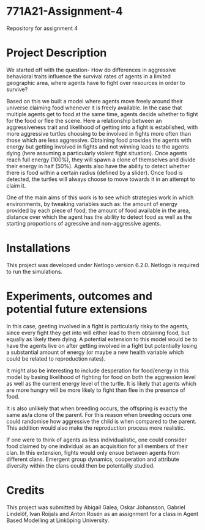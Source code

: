 # 771A21-Assignment-4
Repository for assignment 4

# Project Description
We started off with the question- How do differences in aggressive behavioral traits influence the survival rates of agents in a limited geographic area, where agents have to fight over resources in order to survive?

Based on this we built a model where agents move freely around their universe claiming food whenever it is freely available. In the case that multiple agents get to food at the same time, agents decide whether to fight for the food or flee the scene. Here a relationship between an aggressiveness trait and likelihood of getting into a fight is established, with more aggressive turtles choosing to be involved in fights more often than those which are less aggressive. Obtaining food provides the agents with energy but getting involved in fights and not winning leads to the agents dying (here assuming a particularly violent fight situation). Once agents reach full energy (100%), they will spawn a clone of themselves and divide their energy in half (50%). Agents also have the ability to detect whether there is food within a certain radius (defined by a slider). Once food is detected, the turtles will always choose to move towards it in an attempt to claim it.  

One of the main aims of this work is to see which strategies work in which environments, by tweaking variables such as: the amount of energy provided by each piece of food, the amount of food available in the area, distance over which the agent has the ability to detect food as well as the starting proportions of agressive and non-aggressive agents.   

# Installations
This project was developed under Netlogo version 6.2.0. Netlogo is required to run the simulations. 

# Experiments, outcomes and potential future extensions
In this case, geeting involved in a fight is particularly risky to the agents, since every fight they get into will either lead to them obtaining food, but equally as likely them dying. A potential extension to this model would be to have the agents live on after getting involved in a fight but potentially losing a substantial amount of energy (or maybe a new health variable which could be related to reproduction rates). 

It might also be interesting to include desperation for food/energy in this model by basing likelihood of fighting for food on both the aggression level as well as the current energy level of the turtle. It is likely that agents which are more hungry will be more likely to fight than flee in the presence of food.

It is also unlikely that when breeding occurs, the offspring is exactly the same as/a clone of the parent. For this reason when breeding occurs one could randomise how aggressive the child is when compared to the parent. This addition would also make the reproduction process more realistic.

If one were to think of agents as less individualistic, one could consider food claimed by one individual as an acquisition for all members of their clan. In this extension, fights would only ensue between agents from different clans. Emergent group dynamics, cooperation and attribute diversity within the clans could then be potentailly studied.

# Credits
This project was submitted by Abigail Galea, Oskar Johansson, Gabriel Lindelöf, Ivan Roijals and Anton Rosén as an assignment for a class in Agent Based Modelling at Linköping University. 

